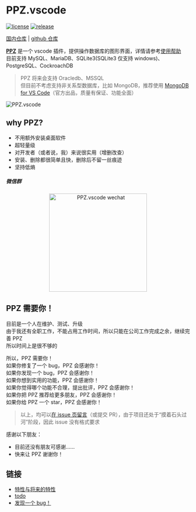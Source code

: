 # PPZ.vscode
[![license](https://img.shields.io/github/license/ppz-pro/ppz.vscode)](https://github.com/ppz-pro/ppz.vscode/blob/main/LICENSE)
[![release](https://img.shields.io/github/release/ppz-pro/ppz.vscode)](https://github.com/ppz-pro/ppz.vscode/releases)

[国内仓库](https://gitee.com/ppz-pro/ppz.vscode) | [github 仓库](https://github.com/ppz-pro/ppz.vscode)

[**PPZ**](https://marketplace.visualstudio.com/items?itemName=ppz.ppz) 是一个 vscode 插件，提供操作数据库的图形界面，详情请参考[使用帮助](https://github.com/ppz-pro/ppz.vscode/wiki/%E4%BD%BF%E7%94%A8%E5%B8%AE%E5%8A%A9)  
目前支持 MySQL、MariaDB、SQLite3(SQLite3 仅支持 windows)、PostgreSQL、CockroachDB  

> PPZ 将来会支持 Oracledb、MSSQL  
> 但目前不考虑支持非关系型数据库，比如 MongoDB，推荐使用 [MongoDB for VS Code](https://github.com/mongodb-js/vscode)（官方出品，质量有保证、功能全面）

![PPZ.vscode](https://files20220620.oss-cn-shanghai.aliyuncs.com/ppz.vscode.gif)

## why PPZ?
+ 不用额外安装桌面软件
+ 超轻量级
+ 对开发者（或者说，我）来说很实用（增删改查）
+ 安装、删除都很简单且快，删除后不留一丝痕迹
+ 坚持低熵

##### 微信群
<div align="center">
<img src="https://files20220620.oss-cn-shanghai.aliyuncs.com/ppz.vscode.jpg" alt="PPZ.vscode wechat" width=268 />
</div>

## PPZ 需要你！
目前是一个人在维护、测试、升级  
由于我还有全职工作，不能占用工作时间，所以只能在公司工作完成之余，继续完善 PPZ  
所以时间上是很不够的  

所以，PPZ 需要你！  
如果你修复了一个 bug，PPZ 会感谢你！  
如果你发现一个 bug，PPZ 会感谢你！  
如果你想到实用的功能，PPZ 会感谢你！  
如果你觉得哪个功能不合理，提出批评，PPZ 会感谢你！  
如果你把 PPZ 推荐给更多朋友，PPZ 会感谢你！  
如果你给 PPZ 一个 star，PPZ 会感谢你！  

> 以上，均可以[在 issue 页留言](https://github.com/ppz-pro/ppz.vscode/issues)（或提交 PR），由于项目还处于“摸着石头过河”阶段，因此 issue 没有格式要求

感谢以下朋友：
+ 目前还没有朋友可感谢……
+ 快来让 PPZ 谢谢你！

## 链接
+ [特性与将来的特性](https://github.com/ppz-pro/ppz.vscode/wiki/%E7%89%B9%E6%80%A7%E4%B8%8E%E5%B0%86%E6%9D%A5%E7%9A%84%E7%89%B9%E6%80%A7)
+ [todo](https://github.com/ppz-pro/ppz.vscode/wiki/todo)
+ [发现一个 bug！](https://github.com/ppz-pro/ppz.vscode/issues)
